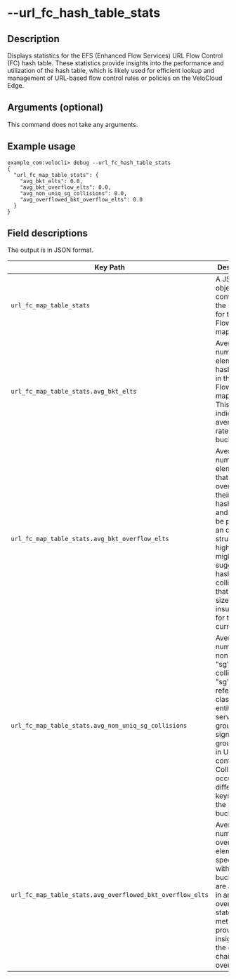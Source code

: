 #	--url_fc_hash_table_stats

##	Description
Displays statistics for the EFS (Enhanced Flow Services) URL Flow Control (FC) hash table. These statistics provide insights into the performance and utilization of the hash table, which is likely used for efficient lookup and management of URL-based flow control rules or policies on the VeloCloud Edge.

##  Arguments (optional)
This command does not take any arguments.

##  Example usage
```
example_com:velocli> debug --url_fc_hash_table_stats
{
  "url_fc_map_table_stats": {
    "avg_bkt_elts": 0.0,
    "avg_bkt_overflow_elts": 0.0,
    "avg_non_uniq_sg_collisions": 0.0,
    "avg_overflowed_bkt_overflow_elts": 0.0
  }
}
```

##  Field descriptions
The output is in JSON format.

| Key Path                                 | Description                                                                                                                               |
|------------------------------------------|-------------------------------------------------------------------------------------------------------------------------------------------|
| `url_fc_map_table_stats`                 | A JSON object containing the statistics for the URL Flow Control map table.                                                               |
| `url_fc_map_table_stats.avg_bkt_elts`    | Average number of elements per hash bucket in the URL Flow Control map table. This indicates the average fill rate of the buckets.          |
| `url_fc_map_table_stats.avg_bkt_overflow_elts` | Average number of elements that overflowed their primary hash bucket and had to be placed in an overflow structure. A higher value might suggest hash collisions or that the table size is insufficient for the current load. |
| `url_fc_map_table_stats.avg_non_uniq_sg_collisions` | Average number of non-unique "sg" collisions. "sg" likely refers to a classification entity (e.g., service group, signature group) used in URL flow control. Collisions occur when different keys hash to the same bucket. |
| `url_fc_map_table_stats.avg_overflowed_bkt_overflow_elts` | Average number of overflow elements specifically within buckets that are already in an overflow state. This metric provides insight into the depth or chaining of overflows. |